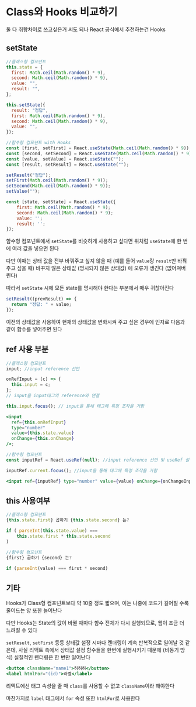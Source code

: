# Class와 Hooks 비교하기

둘 다 취향차이로 쓰고싶은거 써도 되나 React 공식에서 추천하는건 Hooks

## setState

```jsx
//클래스형 컴포넌트
this.state = {
  first: Math.ceil(Math.random() * 9),
  second: Math.ceil(Math.random() * 9),
  value: "",
  result: "",
};

this.setState({
  result: "정답",
  first: Math.ceil(Math.random() * 9),
  second: Math.ceil(Math.random() * 9),
  value: "",
});

//함수형 컴포넌트 with Hooks
const [first, setFirst] = React.useState(Math.ceil(Math.random() * 9));
const [second, setSecond] = React.useState(Math.ceil(Math.random() * 9));
const [value, setValue] = React.useState("");
const [result, setResult] = React.useState("");

setResult("정답");
setFirst(Math.ceil(Math.random() * 9));
setSecond(Math.ceil(Math.random() * 9));
setValue("");
```

```jsx
const [state, setState] = React.useState({
	first: Math.ceil(Math.random() * 9);
	second: Math.ceil(Math.random() * 9);
	value: '';
	result: '';
});
```

함수형 컴포넌트에서 `setState`를 비슷하게 사용하고 싶다면 위처럼 `useState`에 한 번에 여러 값을 넣으면 된다

다만 이때는 상태 값을 전부 바꿔주고 싶지 않을 때 (예를 들어 `value`랑 `result`만 바꿔주고 싶을 때) 바꾸지 않은 상태값 (명시되지 않은 상태값) 에 오류가 생긴다 (없어져버린다)

따라서 `setState` 시에 모든 state를 명시해야 한다는 부분에서 매우 귀찮아진다

```jsx
setResult((prevResult) => {
  return "정답: " + value;
});
```

이전의 상태값을 사용하여 현재의 상태값을 변화시켜 주고 싶은 경우에 인자로 다음과 같이 함수를 넣어주면 된다

## ref 사용 부분

```jsx
//클래스형 컴포넌트
input; //input reference 선언

onRefInput = (c) => {
  this.input = c;
};
// input을 input태그의 reference와 연결

this.input.focus(); // input을 통해 태그에 특정 조작을 가함

<input
  ref={this.onRefInput}
  type="number"
  value={this.state.value}
  onChange={this.onChange}
/>;

//함수형 컴포넌트
const inputRef = React.useRef(null); //input reference 선언 및 useRef 설정

inputRef.current.focus(); //input을 통해 태그에 특정 조작을 가함

<input ref={inputRef} type="number" value={value} onChange={onChangeInput} />;
```

## this 사용여부

```jsx
//클래스형 컴포넌트
{this.state.first} 곱하기 {this.state.second} 는?

if ( parseInt(this.state.value) ===
	this.state.first * this.state.second
)

//함수형 컴포넌트
{first} 곱하기 {second} 는?

if (parseInt(value) === first * second)
```

## 기타

Hooks가 Class형 컴포넌트보다 약 10줄 정도 짧으며, 이는 나중에 코드가 길어질 수록 줄어드는 양 또한 늘어난다

다만 Hooks는 State의 값이 바뀔 때마다 함수 전체가 다시 실행되므로, 웹이 조금 더 느려질 수 있다

`setResult`, `setFirst` 등등 상태값 설정 시마다 렌더링이 계속 반복적으로 일어날 것 같은데, 사실 리액트 측에서 상태값 설정 함수들을 한번에 실행시키기 때문에 (비동기 방식) 실질적인 렌더링은 한 번만 일어난다

```jsx
<button className="name1">허허허</button>
<label htmlFor="(id)">라벨</label>
```

리액트에선 태그 속성을 줄 때 `class`를 사용할 수 없고 `className`이라 해야한다

마찬가지로 `label` 태그에서 `for` 속성 또한 `htmlFor`로 사용한다
